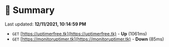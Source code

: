 # 📖 Summary
Last updated: **12/11/2021, 10:14:59 PM**

- `GET` [https://uptimerfree.tk](https://uptimerfree.tk) - **Up** (1061ms)
- `GET` [https://monitoruptimer.tk](https://monitoruptimer.tk) - **Down** (85ms)
